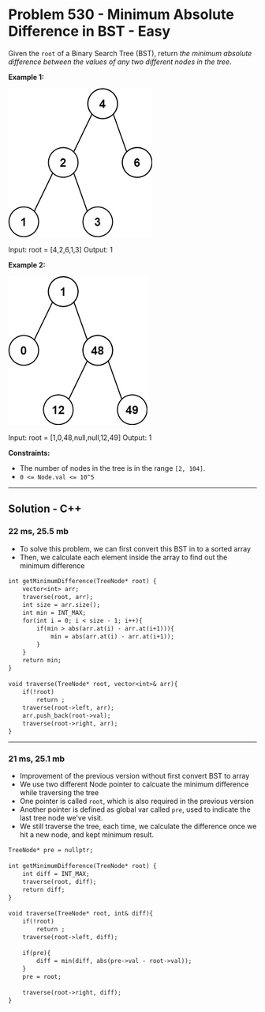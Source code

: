 # Problem 530 - Minimum Absolute Difference in BST - Easy
Given the `root` of a Binary Search Tree (BST), return *the minimum absolute difference between the values of any two different nodes in the tree*.

 

**Example 1:**

![Example1](530e1.jpg)

Input: root = [4,2,6,1,3]
Output: 1

**Example 2:**

![Example2](530e2.jpg)

Input: root = [1,0,48,null,null,12,49]
Output: 1
 

**Constraints:**

- The number of nodes in the tree is in the range `[2, 104]`.
- `0 <= Node.val <= 10^5`

---
## Solution - C++

### 22 ms, 25.5 mb
- To solve this problem, we can first convert this BST in to a sorted array
- Then, we calculate each element inside the array to find out the minimum difference
```
int getMinimumDifference(TreeNode* root) {
    vector<int> arr;
    traverse(root, arr);
    int size = arr.size();
    int min = INT_MAX;
    for(int i = 0; i < size - 1; i++){
        if(min > abs(arr.at(i) - arr.at(i+1))){
            min = abs(arr.at(i) - arr.at(i+1));
        }
    }
    return min;
}

void traverse(TreeNode* root, vector<int>& arr){
    if(!root)
        return ;
    traverse(root->left, arr);
    arr.push_back(root->val);
    traverse(root->right, arr);
}
```
---
### 21 ms, 25.1 mb
- Improvement of the previous version without first convert BST to array
- We use two different Node pointer to calcuate the minimum difference while traversing the tree
- One pointer is called `root`, which is also required in the previous version
- Another pointer is defined as global var called `pre`, used to indicate the last tree node we've visit.
- We still traverse the tree, each time, we calculate the difference once we hit a new node, and kept minimum result.
```
TreeNode* pre = nullptr;
    
int getMinimumDifference(TreeNode* root) {
    int diff = INT_MAX;
    traverse(root, diff);
    return diff;
}

void traverse(TreeNode* root, int& diff){
    if(!root)
        return ;
    traverse(root->left, diff);
    
    if(pre){
        diff = min(diff, abs(pre->val - root->val));
    }
    pre = root;
    
    traverse(root->right, diff);
}
```